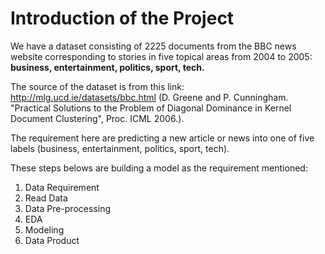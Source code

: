 # Introduction of the Project


We have a dataset consisting of 2225 documents from the BBC news website corresponding to stories in five topical areas from 2004 to 2005: **business, entertainment, politics, sport, tech.**

The source of the dataset is from this link: http://mlg.ucd.ie/datasets/bbc.html (D. Greene and P. Cunningham. "Practical Solutions to the Problem of Diagonal Dominance in Kernel Document Clustering", Proc. ICML 2006.).

The requirement here are predicting a new article or news into one of five labels (business, entertainment, politics, sport, tech).

These steps belows are building a model as the requirement mentioned:

1. Data Requirement
2. Read Data
3. Data Pre-processing
4. EDA
5. Modeling
6. Data Product
